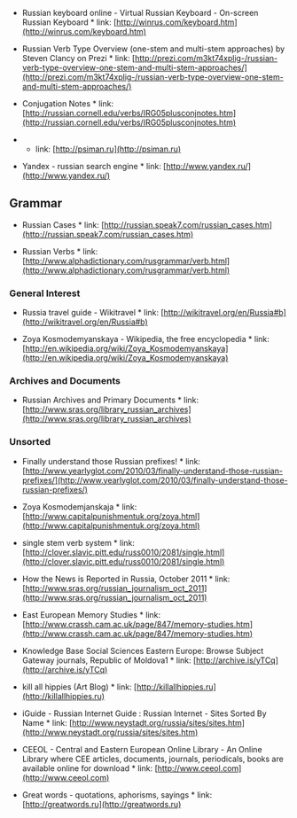 <!-- 
.. title: Russian Links
.. slug: russian-links
.. date: 2015-09-10 15:11:25 UTC-04:00
.. tags: 
.. category: 
.. link: 
.. description: 
.. type: text
-->

*    Russian keyboard online - Virtual Russian Keyboard - On-screen Russian Keyboard
    *    link: [http://winrus.com/keyboard.htm](http://winrus.com/keyboard.htm)


*    Russian Verb Type Overview (one-stem and multi-stem approaches) by Steven Clancy on Prezi
    *    link: [http://prezi.com/m3kt74xplig-/russian-verb-type-overview-one-stem-and-multi-stem-approaches/](http://prezi.com/m3kt74xplig-/russian-verb-type-overview-one-stem-and-multi-stem-approaches/)

*    Conjugation Notes
    *    link: [http://russian.cornell.edu/verbs/IRG05plusconjnotes.htm](http://russian.cornell.edu/verbs/IRG05plusconjnotes.htm)



*    
    *    link: [http://psiman.ru](http://psiman.ru)

*    Yandex - russian search engine
    *    link: [http://www.yandex.ru/](http://www.yandex.ru/)


## Grammar

*    Russian Cases
    *    link: [http://russian.speak7.com/russian_cases.htm](http://russian.speak7.com/russian_cases.htm)


*    Russian Verbs
    *    link: [http://www.alphadictionary.com/rusgrammar/verb.html](http://www.alphadictionary.com/rusgrammar/verb.html)


### General Interest

*    Russia travel guide - Wikitravel
    *    link: [http://wikitravel.org/en/Russia#b](http://wikitravel.org/en/Russia#b)

*    Zoya Kosmodemyanskaya - Wikipedia, the free encyclopedia
    *    link: [http://en.wikipedia.org/wiki/Zoya_Kosmodemyanskaya](http://en.wikipedia.org/wiki/Zoya_Kosmodemyanskaya)

### Archives and Documents

*    Russian Archives and Primary Documents
    *    link: [http://www.sras.org/library_russian_archives](http://www.sras.org/library_russian_archives)

### Unsorted

*    Finally understand those Russian prefixes!
    *    link: [http://www.yearlyglot.com/2010/03/finally-understand-those-russian-prefixes/](http://www.yearlyglot.com/2010/03/finally-understand-those-russian-prefixes/)

*    Zoya Kosmodemjanskaja
    *    link: [http://www.capitalpunishmentuk.org/zoya.html](http://www.capitalpunishmentuk.org/zoya.html)

*    single stem verb system
    *    link: [http://clover.slavic.pitt.edu/russ0010/2081/single.html](http://clover.slavic.pitt.edu/russ0010/2081/single.html)

*    How the News is Reported in Russia, October 2011
    *    link: [http://www.sras.org/russian_journalism_oct_2011](http://www.sras.org/russian_journalism_oct_2011)

*    East European Memory Studies
    *    link: [http://www.crassh.cam.ac.uk/page/847/memory-studies.htm](http://www.crassh.cam.ac.uk/page/847/memory-studies.htm)

*    Knowledge Base Social Sciences Eastern Europe: Browse Subject Gateway journals, Republic of Moldova1
    *    link: [http://archive.is/yTCq](http://archive.is/yTCq)


*    kill all hippies (Art Blog)
    *    link: [http://killallhippies.ru](http://killallhippies.ru)


*    iGuide - Russian Internet Guide : Russian Internet - Sites Sorted By Name
    *    link: [http://www.neystadt.org/russia/sites/sites.htm](http://www.neystadt.org/russia/sites/sites.htm)

*    CEEOL - Central and Eastern European Online Library - An Online Library where CEE articles, documents, journals, periodicals, books are available online for download
    *    link: [http://www.ceeol.com](http://www.ceeol.com)

*    Great words - quotations, aphorisms, sayings
    *    link: [http://greatwords.ru](http://greatwords.ru)




